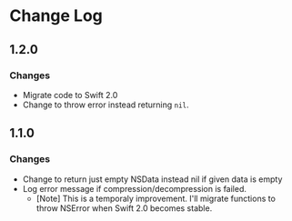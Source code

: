 
Change Log
==========================

1.2.0
--------------------------

### Changes

- Migrate code to Swift 2.0
- Change to throw error instead returning `nil`.



1.1.0
--------------------------

### Changes

- Change to return just empty NSData instead nil if given data is empty
- Log error message if compression/decompression is failed.
    - [Note] This is a temporaly improvement.
      I'll migrate functions to throw NSError when Swift 2.0 becomes stable.
